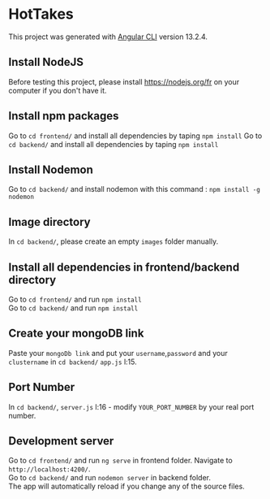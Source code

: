 # HotTakes

This project was generated with [Angular CLI](https://github.com/angular/angular-cli) version 13.2.4.

## Install NodeJS

Before testing this project, please install https://nodejs.org/fr on your computer if you don't have it.

## Install npm packages

Go to `cd frontend/` and install all dependencies by taping `npm install`
Go to `cd backend/` and install all dependencies by taping `npm install`

## Install Nodemon
Go to `cd backend/` and install nodemon with this command : `npm install -g nodemon`

## Image directory
In `cd backend/`, please create an empty `images` folder manually.

## Install all dependencies in frontend/backend directory

Go to `cd frontend/` and run `npm install`<br>
Go to `cd backend/` and run `npm install`

## Create your mongoDB link

Paste your `mongoDb link` and put your `username`,`password` and your `clustername` in `cd backend/` `app.js` l:15.

## Port Number

In `cd backend/`, `server.js` l:16 - modify `YOUR_PORT_NUMBER` by your real port number.

## Development server

Go to `cd frontend/` and run `ng serve` in frontend folder. Navigate to `http://localhost:4200/`.<br>
Go to `cd backend/` and run `nodemon server` in backend folder.<br>
The app will automatically reload if you change any of the source files.

